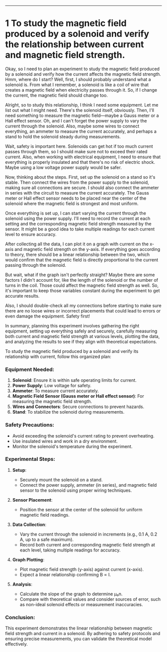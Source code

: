 
---
# 1 To study the magnetic field produced by a solenoid and verify the relationship between current and magnetic field strength.
Okay, so I need to plan an experiment to study the magnetic field produced by a solenoid and verify how the current affects the magnetic field strength. Hmm, where do I start? Well, first, I should probably understand what a solenoid is. From what I remember, a solenoid is like a coil of wire that creates a magnetic field when electricity passes through it. So, if I change the current, the magnetic field should change too.

Alright, so to study this relationship, I think I need some equipment. Let me list out what I might need. There's the solenoid itself, obviously. Then, I'll need something to measure the magnetic field—maybe a Gauss meter or a Hall effect sensor. Oh, and I can't forget the power supply to vary the current through the solenoid. Also, maybe some wires to connect everything, an ammeter to measure the current accurately, and perhaps a stand to hold the solenoid steady during measurements.

Wait, safety is important here. Solenoids can get hot if too much current passes through them, so I should make sure not to exceed their rated current. Also, when working with electrical equipment, I need to ensure that everything is properly insulated and that there's no risk of electric shock. Maybe using a low voltage power supply would be safer.

Now, thinking about the steps. First, set up the solenoid on a stand so it's stable. Then connect the wires from the power supply to the solenoid, making sure all connections are secure. I should also connect the ammeter in series with the circuit to measure the current accurately. The Gauss meter or Hall effect sensor needs to be placed near the center of the solenoid where the magnetic field is strongest and most uniform.

Once everything is set up, I can start varying the current through the solenoid using the power supply. I'll need to record the current at each setting and the corresponding magnetic field strength measured by the sensor. It might be a good idea to take multiple readings for each current level to ensure accuracy.

After collecting all the data, I can plot it on a graph with current on the x-axis and magnetic field strength on the y-axis. If everything goes according to theory, there should be a linear relationship between the two, which would confirm that the magnetic field is directly proportional to the current passing through the solenoid.

But wait, what if the graph isn't perfectly straight? Maybe there are some factors I didn't account for, like the length of the solenoid or the number of turns in the coil. Those could affect the magnetic field strength as well. So, it's important to keep those variables constant during the experiment to get accurate results.

Also, I should double-check all my connections before starting to make sure there are no loose wires or incorrect placements that could lead to errors or even damage the equipment. Safety first!

In summary, planning this experiment involves gathering the right equipment, setting up everything safely and securely, carefully measuring both current and magnetic field strength at various levels, plotting the data, and analyzing the results to see if they align with theoretical expectations.
</think>

To study the magnetic field produced by a solenoid and verify its relationship with current, follow this organized plan:

### Equipment Needed:
1. **Solenoid**: Ensure it is within safe operating limits for current.
2. **Power Supply**: Low voltage for safety.
3. **Ammeter**: To measure current accurately.
4. **Magnetic Field Sensor (Gauss meter or Hall effect sensor)**: For measuring the magnetic field strength.
5. **Wires and Connectors**: Secure connections to prevent hazards.
6. **Stand**: To stabilize the solenoid during measurements.

### Safety Precautions:
- Avoid exceeding the solenoid's current rating to prevent overheating.
- Use insulated wires and work in a dry environment.
- Monitor the solenoid's temperature during the experiment.

### Experimental Steps:

1. **Setup**:
   - Securely mount the solenoid on a stand.
   - Connect the power supply, ammeter (in series), and magnetic field sensor to the solenoid using proper wiring techniques.

2. **Sensor Placement**:
   - Position the sensor at the center of the solenoid for uniform magnetic field readings.

3. **Data Collection**:
   - Vary the current through the solenoid in increments (e.g., 0.1 A, 0.2 A, up to a safe maximum).
   - Record both current and corresponding magnetic field strength at each level, taking multiple readings for accuracy.

4. **Graph Plotting**:
   - Plot magnetic field strength (y-axis) against current (x-axis).
   - Expect a linear relationship confirming B ∝ I.

5. **Analysis**:
   - Calculate the slope of the graph to determine μ₀n.
   - Compare with theoretical values and consider sources of error, such as non-ideal solenoid effects or measurement inaccuracies.

### Conclusion:
This experiment demonstrates the linear relationship between magnetic field strength and current in a solenoid. By adhering to safety protocols and ensuring precise measurements, you can validate the theoretical model effectively.